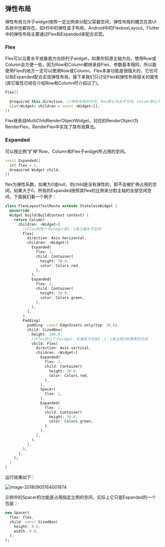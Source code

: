 

## 弹性布局

弹性布局允许子widget按照一定比例来分配父容器空间，弹性布局的概念在其UI系统中也都存在，如H5中的弹性盒子布局，Android中的FlexboxLayout。Flutter中的弹性布局主要通过Flex和Expanded来配合实现。

### Flex

Flex可以沿着水平或垂直方向排列子widget，如果你知道主轴方向，使用Row或Column会方便一些，因为Row和Column都继承自Flex，参数基本相同，所以能使用Flex的地方一定可以使用Row或Column。Flex本身功能是很强大的，它也可以和Expanded配合实现弹性布局，接下来我们只讨论Flex和弹性布局相关的属性(其它属性已经在介绍Row和Column时介绍过了)。

```dart
Flex({
  ...
  @required this.direction, //弹性布局的方向, Row默认为水平方向，Column默认为垂直方向
  List<Widget> children = const <Widget>[],
})
```

Flex继承自MultiChildRenderObjectWidget，对应的RenderObject为RenderFlex，RenderFlex中实现了其布局算法。

### Expanded

可以按比例“扩伸”Row、Column和Flex子widget所占用的空间。

```dart
const Expanded({
  int flex = 1, 
  @required Widget child,
})
```

flex为弹性系数，如果为0或null，则child是没有弹性的，即不会被扩伸占用的空间。如果大于0，所有的Expanded按照其flex的比例来分割主轴的全部空闲空间。下面我们看一个例子：

```dart
class FlexLayoutTestRoute extends StatelessWidget {
  @override
  Widget build(BuildContext context) {
    return Column(
      children: <Widget>[
        //Flex的两个子widget按1：2来占据水平空间  
        Flex(
          direction: Axis.horizontal,
          children: <Widget>[
            Expanded(
              flex: 1,
              child: Container(
                height: 30.0,
                color: Colors.red,
              ),
            ),
            Expanded(
              flex: 2,
              child: Container(
                height: 30.0,
                color: Colors.green,
              ),
            ),
          ],
        ),
        Padding(
          padding: const EdgeInsets.only(top: 20.0),
          child: SizedBox(
            height: 100.0,
            //Flex的三个子widget，在垂直方向按2：1：1来占用100像素的空间  
            child: Flex(
              direction: Axis.vertical,
              children: <Widget>[
                Expanded(
                  flex: 2,
                  child: Container(
                    height: 30.0,
                    color: Colors.red,
                  ),
                ),
                Spacer(
                  flex: 1,
                ),
                Expanded(
                  flex: 1,
                  child: Container(
                    height: 30.0,
                    color: Colors.green,
                  ),
                ),
              ],
            ),
          ),
        ),
      ],
    );
  }
}
```

运行效果如下：

![image-20180905164001874](https://cdn.jsdelivr.net/gh/flutterchina/flutter-in-action@1.0/docs/imgs/image-20180905164001874.png)

示例中的Spacer的功能是占用指定比例的空间，实际上它只是Expanded的一个包装：

```dart
new Spacer(
  flex: flex,
  child: const SizedBox(
    height: 0.0,
    width: 0.0,
  ),
);
```
